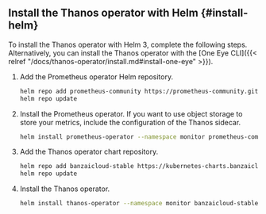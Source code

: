 ## Install the Thanos operator with Helm {#install-helm}

To install the Thanos operator with Helm 3, complete the following steps. Alternatively, you can install the Thanos operator with the [One Eye CLI]({{< relref "/docs/thanos-operator/install.md#install-one-eye" >}}).

1. Add the Prometheus operator Helm repository.

    ```bash
    helm repo add prometheus-community https://prometheus-community.github.io/helm-charts
    helm repo update
    ```

1. Install the Prometheus operator. If you want to use object storage to store your metrics, include the configuration of the Thanos sidecar.

    ```bash
    helm install prometheus-operator --namespace monitor prometheus-community/kube-prometheus-stack -f thanos-sidecar.yaml
    ```

1. Add the Thanos operator chart repository.

    ```bash
    helm repo add banzaicloud-stable https://kubernetes-charts.banzaicloud.com
    helm repo update
    ```

1. Install the Thanos operator.

    ```bash
    helm install thanos-operator --namespace monitor banzaicloud-stable/thanos-operator
   ```